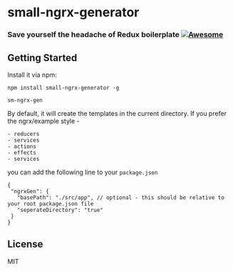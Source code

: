 # small-ngrx-generator

### Save yourself the headache of Redux boilerplate [![Awesome](https://cdn.rawgit.com/sindresorhus/awesome/d7305f38d29fed78fa85652e3a63e154dd8e8829/media/badge.svg)](https://github.com/sindresorhus/awesome)

## Getting Started

Install it via npm:

```shell
npm install small-ngrx-generator -g
```

```shell
sm-ngrx-gen
```

By default, it will create the templates in the current directory.
If you prefer the ngrx/example style -
```shell
- reducers
- services
- actions
- effects
- services
```

you can add the following line to your `package.json`
```shell
{
 "ngrxGen": {
   "basePath": "./src/app", // optional - this should be relative to your root package.json file
   "seperateDirectory": "true"
 }
}
```

## License

MIT

